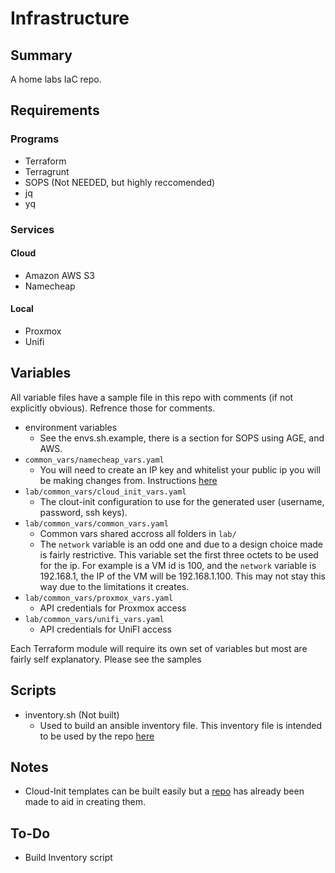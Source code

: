 # Infrastructure
## Summary  
A home labs IaC repo.

## Requirements
### Programs  
- Terraform
- Terragrunt
- SOPS (Not NEEDED, but highly reccomended)
- jq
- yq

### Services

#### Cloud
 - Amazon AWS S3
 - Namecheap

#### Local
 - Proxmox
 - Unifi

## Variables  
All variable files have a sample file in this repo with comments (if not explicitly obvious). Refrence those for comments.
- environment variables
  - See the envs.sh.example, there is a section for SOPS using AGE, and AWS.
- `common_vars/namecheap_vars.yaml`
  - You will need to create an IP key and whitelist your public ip you will be making changes from. Instructions [here](https://www.namecheap.com/support/api/intro/)
- `lab/common_vars/cloud_init_vars.yaml`
  - The clout-init configuration to use for the generated user (username, password, ssh keys).
- `lab/common_vars/common_vars.yaml`
  - Common vars shared accross all folders in `lab/`
  - The `network` variable is an odd one and due to a design choice made is fairly restrictive. This variable set the first three octets to be used for the ip. For example is a VM id is 100, and the `network` variable is 192.168.1, the IP of the VM will be 192.168.1.100. This may not stay this way due to the limitations it creates.  
- `lab/common_vars/proxmox_vars.yaml`
  - API credentials for Proxmox access
- `lab/common_vars/unifi_vars.yaml`
  - API credentials for UniFI access

Each Terraform module will require its own set of variables but most are fairly self explanatory. Please see the samples

## Scripts  
- inventory.sh (Not built)
  - Used to build an ansible inventory file. This inventory file is intended to be used by the repo [here](https://github.com/Daemonslayer2048/infrastructure-plays)

## Notes
- Cloud-Init templates can be built easily but a [repo](https://github.com/Daemonslayer2048/proxmox-cloud-init-builder) has already been made to aid in creating them.  

## To-Do
- Build Inventory script
